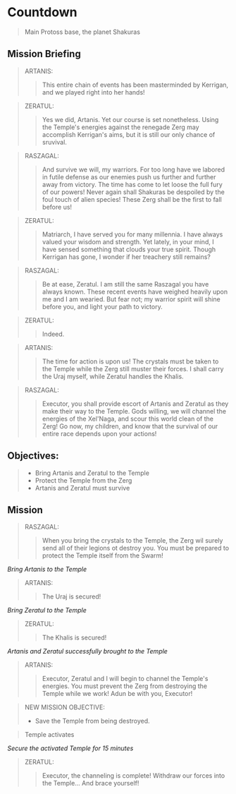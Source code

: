 # Countdown

> Main Protoss base, the planet Shakuras

## Mission Briefing

> ARTANIS:
>> This entire chain of events has been masterminded by Kerrigan, and we played right into her hands!

> ZERATUL:
>> Yes we did, Artanis. Yet our course is set nonetheless. Using the Temple's energies against the renegade Zerg may accomplish Kerrigan's aims, but it is still our only chance of sruvival.

> RASZAGAL:
>> And survive we will, my warriors. For too long have we labored in futile defense as our enemies push us further and further away from victory. The time has come to let loose the full fury of our powers! Never again shall Shakuras be despoiled by the foul touch of alien species! These Zerg shall be the first to fall before us!

> ZERATUL:
>> Matriarch, I have served you for many millennia. I have always valued your wisdom and strength. Yet lately, in your mind, I have sensed something that clouds your true spirit. Though Kerrigan has gone, I wonder if her treachery still remains?

> RASZAGAL:
>> Be at ease, Zeratul. I am still the same Raszagal you have always known. These recent events have weighed heavily upon me and I am wearied. But fear not; my warrior spirit will shine before you, and light your path to victory.

> ZERATUL:
>> Indeed.

> ARTANIS:
>> The time for action is upon us! The crystals must be taken to the Temple while the Zerg still muster their forces. I shall carry the Uraj myself, while Zeratul handles the Khalis.

> RASZAGAL:
>> Executor, you shall provide escort of Artanis and Zeratul as they make their way to the Temple. Gods willing, we will channel the energies of the Xel'Naga, and scour this world clean of the Zerg! Go now, my children, and know that the survival of our entire race depends upon your actions!

## Objectives:

> - Bring Artanis and Zeratul to the Temple
> - Protect the Temple from the Zerg
> - Artanis and Zeratul must survive

## Mission

> RASZAGAL:
>> When you bring the crystals to the Temple, the Zerg wil surely send all of their legions ot destroy you. You must be prepared to protect the Temple itself from the Swarm!

_Bring Artanis to the Temple_

> ARTANIS:
>> The Uraj is secured!

_Bring Zeratul to the Temple_

> ZERATUL:
>> The Khalis is secured!

_Artanis and Zeratul successfully brought to the Temple_

> ARTANIS:
>> Executor, Zeratul and I will begin to channel the Temple's energies. You must prevent the Zerg from destroying the Temple while we work! Adun be with you, Executor!

> NEW MISSION OBJECTIVE:
> - Save the Temple from being destroyed.

> Temple activates

_Secure the activated Temple for 15 minutes_

> ZERATUL:
>> Executor, the channeling is complete! Withdraw our forces into the Temple... And brace yourself!